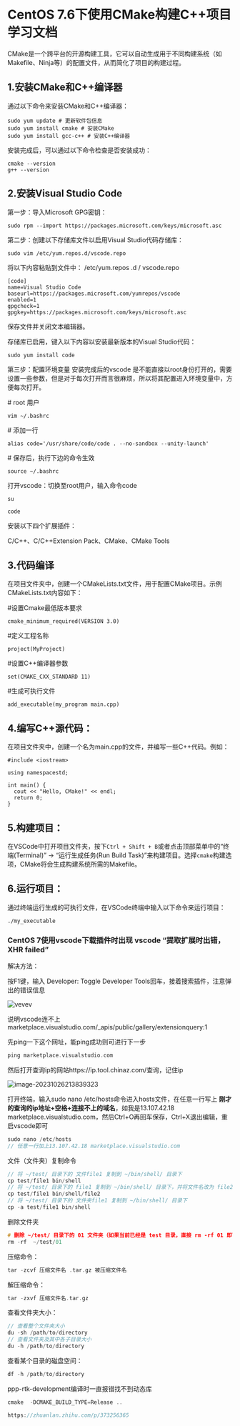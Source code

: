 # **CentOS 7.6下使用CMake构建C++项目学习文档**

CMake是一个跨平台的开源构建工具，它可以自动生成用于不同构建系统（如Makefile、Ninja等）的配置文件，从而简化了项目的构建过程。

## 1.安装CMake和C++编译器

通过以下命令来安装CMake和C++编译器：

	sudo yum update # 更新软件包信息
	sudo yum install cmake # 安装CMake
	sudo yum install gcc-c++ # 安装C++编译器

安装完成后，可以通过以下命令检查是否安装成功：

	cmake --version
	g++ --version

## 2.安装Visual Studio Code

第一步：导入Microsoft GPG密钥：

```
sudo rpm --import https://packages.microsoft.com/keys/microsoft.asc
```

第二步：创建以下存储库文件以启用Visual Studio代码存储库：

```
sudo vim /etc/yum.repos.d/vscode.repo
```

将以下内容粘贴到文件中： /etc/yum.repos .d / vscode.repo

```
[code]
name=Visual Studio Code
baseurl=https://packages.microsoft.com/yumrepos/vscode
enabled=1
gpgcheck=1
gpgkey=https://packages.microsoft.com/keys/microsoft.asc
```

保存文件并关闭文本编辑器。

存储库已启用，键入以下内容以安装最新版本的Visual Studio代码：

```
sudo yum install code
```

第三步：配置环境变量
安装完成后的vscode 是不能直接以root身份打开的，需要设置一些参数，但是对于每次打开而言很麻烦，所以将其配置进入环境变量中，方便每次打开。

\# root 用户

```
vim ~/.bashrc
```

\# 添加一行

```
alias code='/usr/share/code/code . --no-sandbox --unity-launch'
```

 \# 保存后，执行下边的命令生效

```
source ~/.bashrc 
```

打开vscode：切换至root用户，输入命令code

```
su

code
```

安装以下四个扩展插件：

C/C++、C/C++Extension Pack、CMake、CMake Tools

## 3.代码编译

在项目文件夹中，创建一个CMakeLists.txt文件，用于配置CMake项目。示例CMakeLists.txt内容如下：

#设置Cmake最低版本要求

```
cmake_minimum_required(VERSION 3.0)
```

#定义工程名称

```
project(MyProject)
```

#设置C++编译器参数

```
set(CMAKE_CXX_STANDARD 11)
```

#生成可执行文件

```
add_executable(my_program main.cpp)
```

## 4.编写C++源代码：

在项目文件夹中，创建一个名为main.cpp的文件，并编写一些C++代码。例如：

```
#include <iostream>

using namespacestd;

int main() {
  cout << "Hello, CMake!" << endl;
  return 0;
}
```

## 5.构建项目：

在VSCode中打开项目文件夹，按下`Ctrl + Shift + B`或者点击顶部菜单中的“终端(Terminal)” -> “运行生成任务(Run Build Task)”来构建项目。选择`cmake`构建选项，CMake将会生成构建系统所需的Makefile。

## 6.运行项目：

通过终端运行生成的可执行文件，在VSCode终端中输入以下命令来运行项目：

```
./my_executable
```



### CentOS 7使用vscode下载插件时出现 **vscode “提取扩展时出错，XHR failed”**

解决方法：

按F1键，输入  Developer: Toggle Developer Tools回车，接着搜索插件，注意弹出的错误信息

![vevev](https://cdn.jsdelivr.net/gh/Siberianwolf926/typora_images@master/img/202310262137648.png)

说明vscode连不上 marketplace.visualstudio.com/_apis/public/gallery/extensionquery:1

先ping一下这个网址，能ping成功则可进行下一步

```c++
ping marketplace.visualstudio.com
```

然后打开查询ip的网站https://ip.tool.chinaz.com/查询，记住ip

![image-20231026213839323](https://cdn.jsdelivr.net/gh/Siberianwolf926/typora_images@master/img/202310262138350.png)

打开终端，输入sudo nano /etc/hosts命令进入hosts文件，在任意一行写上 **刚才的查询的ip地址+空格+连接不上的域名**，如我是13.107.42.18 marketplace.visualstudio.com，然后Ctrl+O再回车保存，Ctrl+X退出编辑，重启vscode即可

```c++
sudo nano /etc/hosts
// 任意一行加上13.107.42.18 marketplace.visualstudio.com
```



文件（文件夹）复制命令

```c++
// 将 ~/test/ 目录下的 文件file1 复制到 ~/bin/shell/ 目录下
cp test/file1 bin/shell
// 将 ~/test/ 目录下的 file1 复制到 ~/bin/shell/ 目录下，并将文件名改为 file2
cp test/file1 bin/shell/file2
// 将 ~/test/ 目录下的 文件夹file1 复制到 ~/bin/shell/ 目录下
cp -a test/file1 bin/shell
```

删除文件夹

```c++
# 删除 ~/test/ 目录下的 01 文件夹（如果当前已经是 test 目录，直接 rm -rf 01 即可）
rm -rf  ~/test/01
```

压缩命令：

```c++
tar -zcvf 压缩文件名 .tar.gz 被压缩文件名
```

解压缩命令：

```c++
tar -zxvf 压缩文件名.tar.gz
```

查看文件夹大小：

```c++
// 查看整个文件夹大小
du -sh /path/to/directory
// 查看文件夹及其中各子目录大小
du -h /path/to/directory
```

查看某个目录的磁盘空间：

```c++
df -h /path/to/directory
```

ppp-rtk-development编译时一直报错找不到动态库

```c++
cmake  -DCMAKE_BUILD_TYPE=Release .. 
```

```c++
https://zhuanlan.zhihu.com/p/373256365
```

